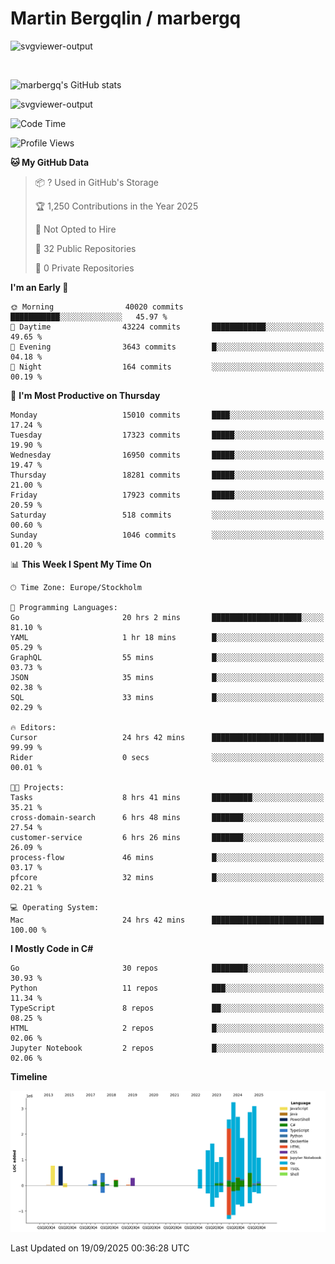 # Martin Bergqlin / marbergq

![svgviewer-output](https://user-images.githubusercontent.com/2405410/206014777-22d41ecb-c24f-421d-b7d9-bba2cb5bb0de.svg)

<br>

<!--- [![Martin's Week](https://github-readme-stats.vercel.app/api/wakatime?username=marbergq&theme=dark)](https://github.com/anuraghazra/github-readme-stats) -->

![marbergq's GitHub stats](https://github-readme-stats.vercel.app/api?username=marbergq&count_private=true&show_icons=true)

![svgviewer-output](https://wakatime.com/badge/user/3f0a2069-6683-4e19-9a4a-7d21ea815067.svg)

<!--START_SECTION:waka-->
![Code Time](http://img.shields.io/badge/Code%20Time-5%2C391%20hrs%2027%20mins-blue)

![Profile Views](http://img.shields.io/badge/Profile%20Views-0-blue)

**🐱 My GitHub Data** 

> 📦 ? Used in GitHub's Storage 
 > 
> 🏆 1,250 Contributions in the Year 2025
 > 
> 🚫 Not Opted to Hire
 > 
> 📜 32 Public Repositories 
 > 
> 🔑 0 Private Repositories 
 > 
**I'm an Early 🐤** 

```text
🌞 Morning                40020 commits       ███████████░░░░░░░░░░░░░░   45.97 % 
🌆 Daytime                43224 commits       ████████████░░░░░░░░░░░░░   49.65 % 
🌃 Evening                3643 commits        █░░░░░░░░░░░░░░░░░░░░░░░░   04.18 % 
🌙 Night                  164 commits         ░░░░░░░░░░░░░░░░░░░░░░░░░   00.19 % 
```
📅 **I'm Most Productive on Thursday** 

```text
Monday                   15010 commits       ████░░░░░░░░░░░░░░░░░░░░░   17.24 % 
Tuesday                  17323 commits       █████░░░░░░░░░░░░░░░░░░░░   19.90 % 
Wednesday                16950 commits       █████░░░░░░░░░░░░░░░░░░░░   19.47 % 
Thursday                 18281 commits       █████░░░░░░░░░░░░░░░░░░░░   21.00 % 
Friday                   17923 commits       █████░░░░░░░░░░░░░░░░░░░░   20.59 % 
Saturday                 518 commits         ░░░░░░░░░░░░░░░░░░░░░░░░░   00.60 % 
Sunday                   1046 commits        ░░░░░░░░░░░░░░░░░░░░░░░░░   01.20 % 
```


📊 **This Week I Spent My Time On** 

```text
🕑︎ Time Zone: Europe/Stockholm

💬 Programming Languages: 
Go                       20 hrs 2 mins       ████████████████████░░░░░   81.10 % 
YAML                     1 hr 18 mins        █░░░░░░░░░░░░░░░░░░░░░░░░   05.29 % 
GraphQL                  55 mins             █░░░░░░░░░░░░░░░░░░░░░░░░   03.73 % 
JSON                     35 mins             █░░░░░░░░░░░░░░░░░░░░░░░░   02.38 % 
SQL                      33 mins             █░░░░░░░░░░░░░░░░░░░░░░░░   02.29 % 

🔥 Editors: 
Cursor                   24 hrs 42 mins      █████████████████████████   99.99 % 
Rider                    0 secs              ░░░░░░░░░░░░░░░░░░░░░░░░░   00.01 % 

🐱‍💻 Projects: 
Tasks                    8 hrs 41 mins       █████████░░░░░░░░░░░░░░░░   35.21 % 
cross-domain-search      6 hrs 48 mins       ███████░░░░░░░░░░░░░░░░░░   27.54 % 
customer-service         6 hrs 26 mins       ███████░░░░░░░░░░░░░░░░░░   26.09 % 
process-flow             46 mins             █░░░░░░░░░░░░░░░░░░░░░░░░   03.17 % 
pfcore                   32 mins             █░░░░░░░░░░░░░░░░░░░░░░░░   02.21 % 

💻 Operating System: 
Mac                      24 hrs 42 mins      █████████████████████████   100.00 % 
```

**I Mostly Code in C#** 

```text
Go                       30 repos            ████████░░░░░░░░░░░░░░░░░   30.93 % 
Python                   11 repos            ███░░░░░░░░░░░░░░░░░░░░░░   11.34 % 
TypeScript               8 repos             ██░░░░░░░░░░░░░░░░░░░░░░░   08.25 % 
HTML                     2 repos             █░░░░░░░░░░░░░░░░░░░░░░░░   02.06 % 
Jupyter Notebook         2 repos             █░░░░░░░░░░░░░░░░░░░░░░░░   02.06 % 
```



**Timeline**

![Lines of Code chart](https://raw.githubusercontent.com/marbergq/marbergq/main/assets/bar_graph.png)


 Last Updated on 19/09/2025 00:36:28 UTC
<!--END_SECTION:waka-->
